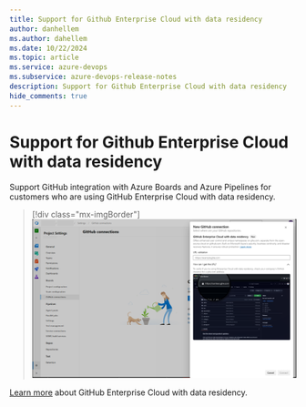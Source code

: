```yaml
---
title: Support for Github Enterprise Cloud with data residency
author: danhellem
ms.author: dahellem
ms.date: 10/22/2024
ms.topic: article
ms.service: azure-devops
ms.subservice: azure-devops-release-notes
description: Support for Github Enterprise Cloud with data residency
hide_comments: true
---
```


# Support for Github Enterprise Cloud with data residency

Support GitHub integration with Azure Boards and Azure Pipelines for customers who are using GitHub Enterprise Cloud with data residency.

> [!div class="mx-imgBorder"]
> ![screen shot example of creating a connection to example.ghe.com](media\boards-ghec-connection.png)

[Learn more](https://aka.ms/ghec) about GitHub Enterprise Cloud with data residency.
